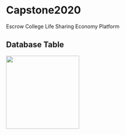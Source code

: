 # Capstone2020
Escrow College Life Sharing Economy Platform


Database Table
------------------------

<div>
  <img width = "200" src = "![DB Table](https://user-images.githubusercontent.com/55071517/81073924-4a378000-8f23-11ea-97ed-797636e3b6fc.PNG)">
</div>
